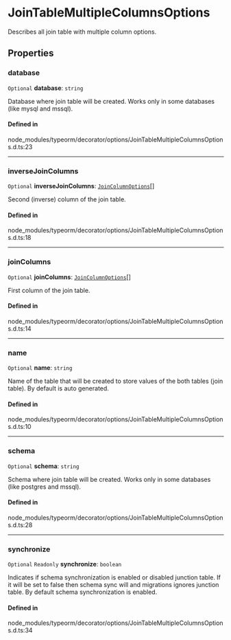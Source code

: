 # JoinTableMultipleColumnsOptions

Describes all join table with multiple column options.

## Properties

### database

 `Optional` **database**: `string`

Database where join table will be created.
Works only in some databases (like mysql and mssql).

#### Defined in

node_modules/typeorm/decorator/options/JoinTableMultipleColumnsOptions.d.ts:23

___

### inverseJoinColumns

 `Optional` **inverseJoinColumns**: [`JoinColumnOptions`](JoinColumnOptions.md)[]

Second (inverse) column of the join table.

#### Defined in

node_modules/typeorm/decorator/options/JoinTableMultipleColumnsOptions.d.ts:18

___

### joinColumns

 `Optional` **joinColumns**: [`JoinColumnOptions`](JoinColumnOptions.md)[]

First column of the join table.

#### Defined in

node_modules/typeorm/decorator/options/JoinTableMultipleColumnsOptions.d.ts:14

___

### name

 `Optional` **name**: `string`

Name of the table that will be created to store values of the both tables (join table).
By default is auto generated.

#### Defined in

node_modules/typeorm/decorator/options/JoinTableMultipleColumnsOptions.d.ts:10

___

### schema

 `Optional` **schema**: `string`

Schema where join table will be created.
Works only in some databases (like postgres and mssql).

#### Defined in

node_modules/typeorm/decorator/options/JoinTableMultipleColumnsOptions.d.ts:28

___

### synchronize

 `Optional` `Readonly` **synchronize**: `boolean`

Indicates if schema synchronization is enabled or disabled junction table.
If it will be set to false then schema sync will and migrations ignores junction table.
By default schema synchronization is enabled.

#### Defined in

node_modules/typeorm/decorator/options/JoinTableMultipleColumnsOptions.d.ts:34
